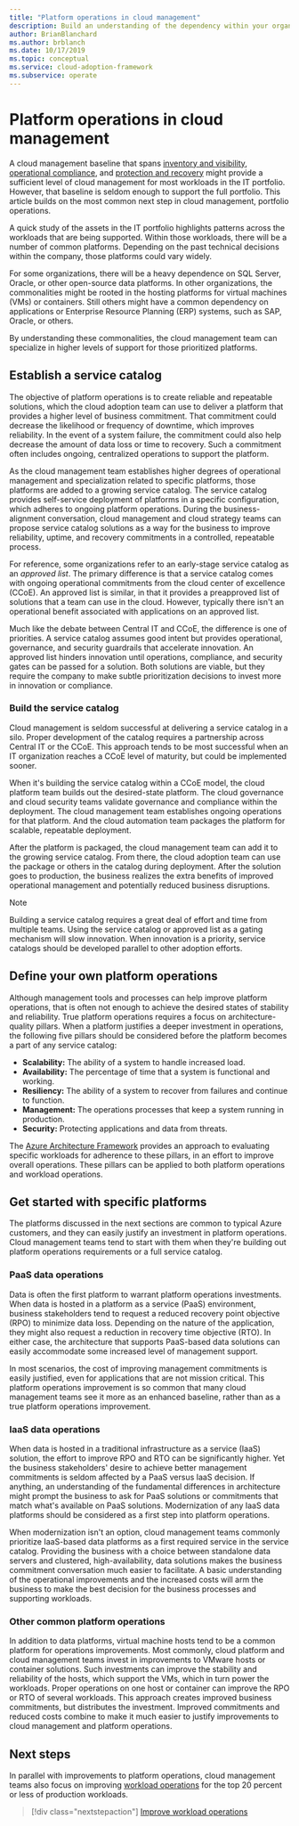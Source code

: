 ```yaml
---
title: "Platform operations in cloud management"
description: Build an understanding of the dependency within your organization for common platform operations in cloud management.  
author: BrianBlanchard
ms.author: brblanch
ms.date: 10/17/2019
ms.topic: conceptual
ms.service: cloud-adoption-framework
ms.subservice: operate
---
```


# Platform operations in cloud management

A cloud management baseline that spans [inventory and visibility](./inventory.md), [operational compliance](./operational-compliance.md), and [protection and recovery](./protect.md) might provide a sufficient level of cloud management for most workloads in the IT portfolio. However, that baseline is seldom enough to support the full portfolio. This article builds on the most common next step in cloud management, portfolio operations.

A quick study of the assets in the IT portfolio highlights patterns across the workloads that are being supported. Within those workloads, there will be a number of common platforms. Depending on the past technical decisions within the company, those platforms could vary widely.

For some organizations, there will be a heavy dependence on SQL Server, Oracle, or other open-source data platforms. In other organizations, the commonalities might be rooted in the hosting platforms for virtual machines (VMs) or containers. Still others might have a common dependency on applications or Enterprise Resource Planning (ERP) systems, such as SAP, Oracle, or others.

By understanding these commonalities, the cloud management team can specialize in higher levels of support for those prioritized platforms.

## Establish a service catalog

The objective of platform operations is to create reliable and repeatable solutions, which the cloud adoption team can use to deliver a platform that provides a higher level of business commitment. That commitment could decrease the likelihood or frequency of downtime, which improves reliability. In the event of a system failure, the commitment could also help decrease the amount of data loss or time to recovery. Such a commitment often includes ongoing, centralized operations to support the platform.

As the cloud management team establishes higher degrees of operational management and specialization related to specific platforms, those platforms are added to a growing service catalog. The service catalog provides self-service deployment of platforms in a specific configuration, which adheres to ongoing platform operations. During the business-alignment conversation, cloud management and cloud strategy teams can propose service catalog solutions as a way for the business to improve reliability, uptime, and recovery commitments in a controlled, repeatable process.

For reference, some organizations refer to an early-stage service catalog as an _approved list_. The primary difference is that a service catalog comes with ongoing operational commitments from the cloud center of excellence (CCoE). An approved list is similar, in that it provides a preapproved list of solutions that a team can use in the cloud. However, typically there isn't an operational benefit associated with applications on an approved list.

Much like the debate between Central IT and CCoE, the difference is one of priorities. A service catalog assumes good intent but provides operational, governance, and security guardrails that accelerate innovation. An approved list hinders innovation until operations, compliance, and security gates can be passed for a solution. Both solutions are viable, but they require the company to make subtle prioritization decisions to invest more in innovation or compliance.

### Build the service catalog

Cloud management is seldom successful at delivering a service catalog in a silo. Proper development of the catalog requires a partnership across Central IT or the CCoE. This approach tends to be most successful when an IT organization reaches a CCoE level of maturity, but could be implemented sooner.

When it's building the service catalog within a CCoE model, the cloud platform team builds out the desired-state platform. The cloud governance and cloud security teams validate governance and compliance within the deployment. The cloud management team establishes ongoing operations for that platform. And the cloud automation team packages the platform for scalable, repeatable deployment.

After the platform is packaged, the cloud management team can add it to the growing service catalog. From there, the cloud adoption team can use the package or others in the catalog during deployment. After the solution goes to production, the business realizes the extra benefits of improved operational management and potentially reduced business disruptions.

> [!NOTE]
> Building a service catalog requires a great deal of effort and time from multiple teams. Using the service catalog or approved list as a gating mechanism will slow innovation. When innovation is a priority, service catalogs should be developed parallel to other adoption efforts.

## Define your own platform operations

Although management tools and processes can help improve platform operations, that is often not enough to achieve the desired states of stability and reliability. True platform operations requires a focus on architecture-quality pillars. When a platform justifies a deeper investment in operations, the following five pillars should be considered before the platform becomes a part of any service catalog:

- **Scalability:** The ability of a system to handle increased load.
- **Availability:** The percentage of time that a system is functional and working.
- **Resiliency:** The ability of a system to recover from failures and continue to function.
- **Management:** The operations processes that keep a system running in production.
- **Security:** Protecting applications and data from threats.

The [Azure Architecture Framework](https://docs.microsoft.com/azure/architecture/guide/pillars) provides an approach to evaluating specific workloads for adherence to these pillars, in an effort to improve overall operations. These pillars can be applied to both platform operations and workload operations.

## Get started with specific platforms

The platforms discussed in the next sections are common to typical Azure customers, and they can easily justify an investment in platform operations. Cloud management teams tend to start with them when they're building out platform operations requirements or a full service catalog.

### PaaS data operations

Data is often the first platform to warrant platform operations investments. When data is hosted in a platform as a service (PaaS) environment, business stakeholders tend to request a reduced recovery point objective (RPO) to minimize data loss. Depending on the nature of the application, they might also request a reduction in recovery time objective (RTO). In either case, the architecture that supports PaaS-based data solutions can easily accommodate some increased level of management support.

In most scenarios, the cost of improving management commitments is easily justified, even for applications that are not mission critical. This platform operations improvement is so common that many cloud management teams see it more as an enhanced baseline, rather than as a true platform operations improvement.

### IaaS data operations

When data is hosted in a traditional infrastructure as a service (IaaS) solution, the effort to improve RPO and RTO can be significantly higher. Yet the business stakeholders' desire to achieve better management commitments is seldom affected by a PaaS versus IaaS decision. If anything, an understanding of the fundamental differences in architecture might prompt the business to ask for PaaS solutions or commitments that match what's available on PaaS solutions. Modernization of any IaaS data platforms should be considered as a first step into platform operations.

When modernization isn't an option, cloud management teams commonly prioritize IaaS-based data platforms as a first required service in the service catalog. Providing the business with a choice between standalone data servers and clustered, high-availability, data solutions makes the business commitment conversation much easier to facilitate. A basic understanding of the operational improvements and the increased costs will arm the business to make the best decision for the business processes and supporting workloads.

### Other common platform operations

In addition to data platforms, virtual machine hosts tend to be a common platform for operations improvements. Most commonly, cloud platform and cloud management teams invest in improvements to VMware hosts or container solutions. Such investments can improve the stability and reliability of the hosts, which support the VMs, which in turn power the workloads. Proper operations on one host or container can improve the RPO or RTO of several workloads. This approach creates improved business commitments, but distributes the investment. Improved commitments and reduced costs combine to make it much easier to justify improvements to cloud management and platform operations.

## Next steps

In parallel with improvements to platform operations, cloud management teams also focus on improving [workload operations](./workload.md) for the top 20 percent or less of production workloads.

> [!div class="nextstepaction"]
> [Improve workload operations](./workload.md)
